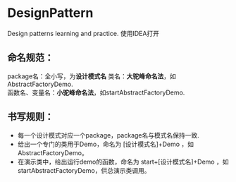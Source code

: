 # DesignPattern
Design patterns learning and practice.
使用IDEA打开
## 命名规范：
package名：全小写，为**设计模式名**
类名：**大驼峰命名法**，如AbstractFactoryDemo.  
函数名、变量名：**小驼峰命名法**，如startAbstractFactoryDemo.
## 书写规则：
- 每一个设计模式对应一个package，package名与模式名保持一致.  
- 给出一个专门的类用于Demo，命名为 [设计模式名]+Demo ，如AbstractFactoryDemo。  
- 在演示类中，给出运行demo的函数，命名为 start+[设计模式名]+Demo ，如startAbstractFactoryDemo，供总演示类调用。
